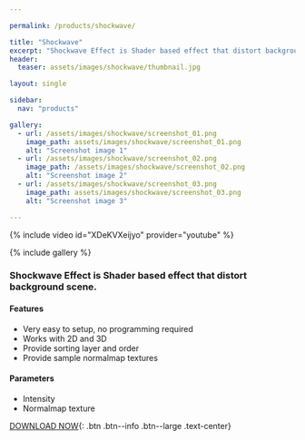 ```yaml
---

permalink: /products/shockwave/

title: "Shockwave"
excerpt: "Shockwave Effect is Shader based effect that distort background scene."
header:
  teaser: assets/images/shockwave/thumbnail.jpg

layout: single

sidebar: 
  nav: "products"

gallery:
  - url: /assets/images/shockwave/screenshot_01.png
    image_path: assets/images/shockwave/screenshot_01.png
    alt: "Screenshot image 1"
  - url: /assets/images/shockwave/screenshot_02.png
    image_path: /assets/images/shockwave/screenshot_02.png
    alt: "Screenshot image 2"
  - url: /assets/images/shockwave/screenshot_03.png
    image_path: assets/images/shockwave/screenshot_03.png
    alt: "Screenshot image 3"

---
```


{% include video id="XDeKVXeijyo" provider="youtube" %}

{% include gallery %}

### Shockwave Effect is Shader based effect that distort background scene.

#### Features
- Very easy to setup, no programming required
- Works with 2D and 3D
- Provide sorting layer and order
- Provide sample normalmap textures

#### Parameters
- Intensity
- Normalmap texture


[DOWNLOAD NOW](https://assetstore.unity.com/packages/vfx/shaders/shockwave-effect-135445){: .btn .btn--info .btn--large .text-center}